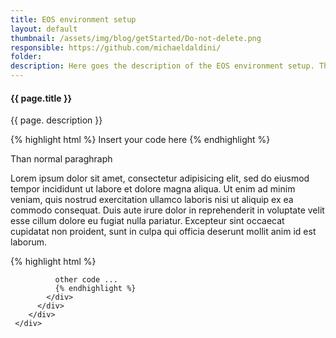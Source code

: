 ```yaml
---
title: EOS environment setup
layout: default
thumbnail: /assets/img/blog/getStarted/Do-not-delete.png
responsible: https://github.com/michaeldaldini/
folder:
description: Here goes the description of the EOS environment setup. This will be shown also on the Get Started page.
---
```


<section>
    <div class="container">
        <div class="project-single">
            <div class="row project-single-text margin-30px-tb">
                <div class="col-lg-12 col-md-12">
                   <h4>{{ page.title }}</h4>
                   <p>{{ page. description }}</p>
                </div>
            </div>
            <div class="row margin-50px-bottom sm-margin-30px-bottom">
              <div class="col-12">
              {% highlight html %}
              Insert your code here
              {% endhighlight %}
              <p>Than normal paraghraph</p>
              <p> Lorem ipsum dolor sit amet, consectetur adipisicing elit, sed do eiusmod tempor incididunt ut labore et dolore magna aliqua. Ut enim ad minim veniam, quis nostrud exercitation ullamco laboris nisi ut aliquip ex ea commodo consequat. Duis aute irure dolor in reprehenderit in voluptate velit esse cillum dolore eu fugiat nulla pariatur. Excepteur sint occaecat cupidatat non proident, sunt in culpa qui officia deserunt mollit anim id est laborum. </p>
              {% highlight html %}

              other code ...
              {% endhighlight %}
            </div>
          </div>
        </div>
     </div>
</section>
